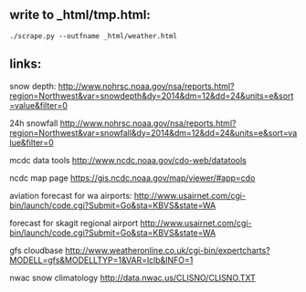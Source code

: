 ## write to _html/tmp.html:

  `./scrape.py --outfname _html/weather.html`

## links:
snow depth:
http://www.nohrsc.noaa.gov/nsa/reports.html?region=Northwest&var=snowdepth&dy=2014&dm=12&dd=24&units=e&sort=value&filter=0

24h snowfall
http://www.nohrsc.noaa.gov/nsa/reports.html?region=Northwest&var=snowfall&dy=2014&dm=12&dd=24&units=e&sort=value&filter=0

mcdc data tools
http://www.ncdc.noaa.gov/cdo-web/datatools

ncdc map page
https://gis.ncdc.noaa.gov/map/viewer/#app=cdo

aviation forecast for wa airports:
http://www.usairnet.com/cgi-bin/launch/code.cgi?Submit=Go&sta=KBVS&state=WA

forecast for skagit regional airport
http://www.usairnet.com/cgi-bin/launch/code.cgi?Submit=Go&sta=KBVS&state=WA

gfs cloudbase
http://www.weatheronline.co.uk/cgi-bin/expertcharts?MODELL=gfs&MODELLTYP=1&VAR=lclb&INFO=1

nwac snow climatology
http://data.nwac.us/CLISNO/CLISNO.TXT
